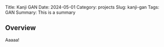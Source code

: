 Title: Kanji GAN
Date: 2024-05-01
Category: projects
Slug: kanji-gan
Tags: GAN
Summary: This is a summary

## Overview

Aaaaa!
